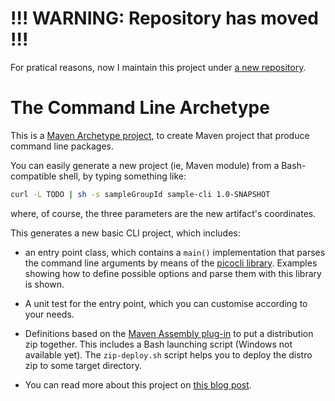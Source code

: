 # !!! WARNING: Repository has moved !!!

For pratical reasons, now I maintain this project under 
[a new repository](https://github.com/marco-brandizi/cli-archetype).


# The Command Line Archetype

This is a [Maven Archetype project][10], to create Maven project that produce command line packages.  

 
You can easily generate a new project (ie, Maven module) from a Bash-compatible shell,
by typing something like:


```bash  	
curl -L TODO | sh -s sampleGroupId sample-cli 1.0-SNAPSHOT
```

where, of course, the three parameters are the new artifact's coordinates.

This generates a new basic CLI project, which includes:

- an entry point class, which contains a `main()` implementation that parses the command line arguments by
  means of the [picocli library][20]. Examples showing how to define possible options and parse them with this
  library is shown.
  
- A unit test for the entry point, which you can customise according to your needs.

- Definitions based on the [Maven Assembly plug-in][30] to put a distribution zip together.
  This includes a Bash launching script (Windows not available yet). The `zip-deploy.sh` script helps you to 
  deploy the distro zip to some target directory.
  
- You can read more about this project on [this blog post][40].
     
[10]: https://maven.apache.org/archetype/maven-archetype-plugin/index.html
[20]: https://picocli.info
[30]: http://maven.apache.org/plugins/maven-assembly-plugin
[40]: https://marcobrandizi.info/my-maven-archetype-for-java-command-line-projects/
